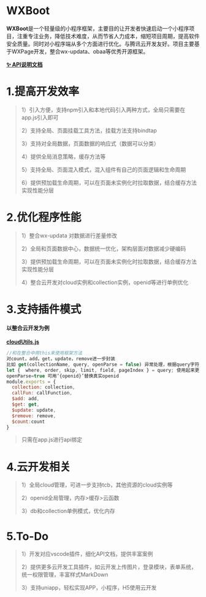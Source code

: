 # WXBoot

**WXBoot**是一个轻量级的小程序框架，主要目的让开发者快速启动一个小程序项目，注重专注业务，降低技术难度，从而节省人力成本，缩短项目周期，提高软件安全质量。同时对小程序端从多个方面进行优化。与腾讯云开发友好。项目主要基于WXPage开发，整合wx-updata、obaa等优秀开源框架。



[**✨ API说明文档**](./API.md)

# 1.提高开发效率

> 1）引入方便，支持npm引入和本地代码引入两种方式，全局只需要在app.js引入即可
>
> 2）支持全局、页面挂载工具方法，挂载方法支持bindtap
>
> 3）支持对全局数据，页面数据的响应式（数据可以分类）
>
> 4）提供全局消息策略，缓存方法等
>
> 5）支持全局、页面混入模式，混入组件有自己的页面逻辑和生命周期
>
> 6）提供预加载生命周期，可以在页面未实例化时拉取数据，结合缓存方法实现性能分层

# 2.优化程序性能

> 1）整合wx-updata 对数据进行差量修改
>
> 2）全局和页面数据中心，数据统一优化，架构层面对数据减少硬编码
>
> 3）提供预加载生命周期，可以在页面未实例化时拉取数据，结合缓存方法实现性能分层
>
> 4）整合云开发对cloud实例和collection实例，openid等进行单例优化

# 3.支持插件模式

#### 以整合云开发为例

[**cloudUtils.js**](./miniprogram/utils/cloudUtils.js)

```js
//和在整合中用this来使用框架方法
对count，add，get，update，remove进一步封装
比如 get(collectionName, query, openParse = false) 异常处理，根据query字符串为doc（id），对象为 
let {  where, order, skip, limit, field, pageIndex } = query; 使用起来更加灵活，安全高效
openParse=true 可用‘{openid}’替换真实openid
module.exports = {
  collection: collection,
  callFun: callFunction,
  $add: add,
  $get: get,
  $update: update,
  $remove: remove,
  $count:count
}
```

> 只需在app.js进行api绑定

# 4.云开发相关

> 1）全局cloud管理，可进一步支持tcb，其他资源的cloud实例等
>
> 2）openid全局管理，内存>缓存>云函数
>
> 3）db和collection单例模式，优化内存

# 5.To-Do

> 1）开发对应vscode插件，细化API文档，提供丰富案例
>
> 2）提供更多云开发工具插件，如云开发上传图片，登录模块，表单系统，统一权限管理，丰富样式MarkDown
>
> 3）支持uniapp，轻松实现APP，小程序，H5使用云开发

